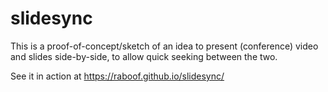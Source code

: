 # slidesync

This is a proof-of-concept/sketch of an idea to present (conference) video and
slides side-by-side, to allow quick seeking between the two.

See it in action at https://raboof.github.io/slidesync/
